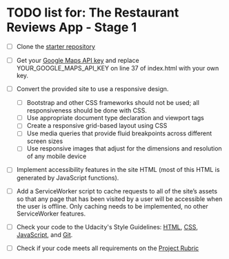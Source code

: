 # TODO list for: The Restaurant Reviews App - Stage 1

- [ ] Clone the [starter repository](https://github.com/udacity/mws-restaurant-stage-1)
- [ ] Get your [Google Maps API key](https://developers.google.com/maps/documentation/javascript/get-api-key) and replace YOUR_GOOGLE_MAPS_API_KEY on line 37 of index.html with your own key.
- [ ] Convert the provided site to use a responsive design.
    - [ ] Bootstrap and other CSS frameworks should not be used; all responsiveness should be done with CSS.
    - [ ] Use appropriate document type declaration and viewport tags
    - [ ] Create a responsive grid-based layout using CSS
    - [ ] Use media queries that provide fluid breakpoints across different screen sizes
    - [ ] Use responsive images that adjust for the dimensions and resolution of any mobile device
- [ ] Implement accessibility features in the site HTML (most of this HTML is generated by JavaScript functions).
- [ ] Add a ServiceWorker script to cache requests to all of the site’s assets so that any page that has been visited by a user will be accessible when the user is offline. Only caching needs to be implemented, no other ServiceWorker features.


- [ ] Check your code to the Udacity's Style Guidelines: [HTML](http://udacity.github.io/frontend-nanodegree-styleguide/index.html), [CSS](http://udacity.github.io/frontend-nanodegree-styleguide/css.html), [JavaScript](http://udacity.github.io/frontend-nanodegree-styleguide/javascript.html), and [Git](https://udacity.github.io/git-styleguide/).


- [ ] Check if your code meets all requirements on the [Project Rubric](https://review.udacity.com/#!/rubrics/1090/view)